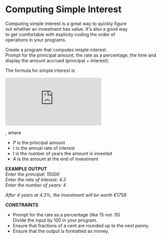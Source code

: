 # Computing Simple Interest

Computing simple interest is a great way to quickly figure  
out whether an investment has value. It's also a good way  
to get comfortable with explicity coding the order of  
operations in your programs.

Create a program that computes imsple interest.  
Prompt for the prinicipal amount, the rate as a percentage, the time and  
display the amount accrued (principal + interest).

The formula for simple interest is 

![equation](http://www.sciweavers.org/tex2img.php?eq=A%20%3D%20P%281%20%2B%20rt%29%20&bc=White&fc=Black&im=jpg&fs=12&ff=arev&edit=0)

, where
- *P* is the principal amount
- *r* is the annual rate of interest
- *t* is the number of years the amount is invested
- *A* is the amount at the end of investment

**EXAMPLE OUTPUT**  
*Enter the principal: 15000*  
*Enter the rate of interest: 4.3*  
*Enter the number of years: 4*

*After 4 years at 4.3%, the investment will be worth €1758.*

**CONSTRAINTS**
- Prompt for the rate as a percentage (like 15 not .15)  
 Divide the input by 100 in your program.
- Ensure that fractions of a cent are rounded up to the next penny.
- Ensure that the output is formatted as money.